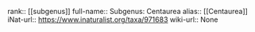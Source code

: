 

rank:: [[subgenus]]
full-name:: Subgenus: Centaurea
alias:: [[Centaurea]]
iNat-url:: https://www.inaturalist.org/taxa/971683
wiki-url:: None